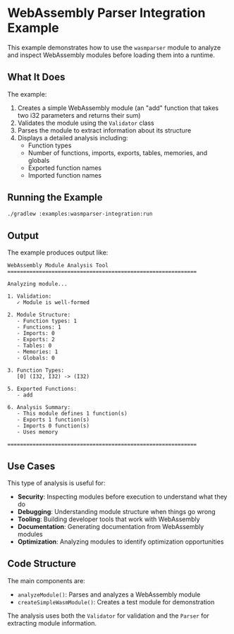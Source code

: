 # WebAssembly Parser Integration Example

This example demonstrates how to use the `wasmparser` module to analyze and inspect WebAssembly modules before loading them into a runtime.

## What It Does

The example:
1. Creates a simple WebAssembly module (an "add" function that takes two i32 parameters and returns their sum)
2. Validates the module using the `Validator` class
3. Parses the module to extract information about its structure
4. Displays a detailed analysis including:
   - Function types
   - Number of functions, imports, exports, tables, memories, and globals
   - Exported function names
   - Imported function names

## Running the Example

```bash
./gradlew :examples:wasmparser-integration:run
```

## Output

The example produces output like:

```
WebAssembly Module Analysis Tool
============================================================

Analyzing module...

1. Validation:
   ✓ Module is well-formed

2. Module Structure:
   - Function types: 1
   - Functions: 1
   - Imports: 0
   - Exports: 2
   - Tables: 0
   - Memories: 1
   - Globals: 0

3. Function Types:
   [0] (I32, I32) -> (I32)

5. Exported Functions:
   - add

6. Analysis Summary:
   - This module defines 1 function(s)
   - Exports 1 function(s)
   - Imports 0 function(s)
   - Uses memory

============================================================
```

## Use Cases

This type of analysis is useful for:

- **Security**: Inspecting modules before execution to understand what they do
- **Debugging**: Understanding module structure when things go wrong
- **Tooling**: Building developer tools that work with WebAssembly
- **Documentation**: Generating documentation from WebAssembly modules
- **Optimization**: Analyzing modules to identify optimization opportunities

## Code Structure

The main components are:

- `analyzeModule()`: Parses and analyzes a WebAssembly module
- `createSimpleWasmModule()`: Creates a test module for demonstration

The analysis uses both the `Validator` for validation and the `Parser` for extracting module information.
